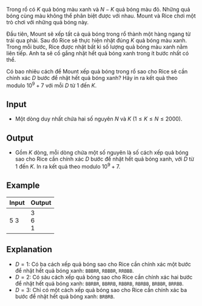Trong rổ có $K$ quả bóng màu xanh và $N-K$ quả bóng màu đỏ. Những quả bóng cùng màu không thể phân biệt được với nhau. Mount và Rice chơi một trò chơi với những quả bóng này.

Đầu tiên, Mount sẽ xếp tất cả quả bóng trong rổ thành một hàng ngang từ trái qua phải. Sau đó Rice sẽ thực hiện nhặt đúng $K$ quả bóng màu xanh. Trong mỗi bước, Rice được nhặt bất kì số lượng quả bóng màu xanh nằm liên tiếp. Anh ta sẽ cố gắng nhặt hết quả bóng xanh trong ít bước nhất có thể.

Có bao nhiêu cách để Mount xếp quả bóng trong rổ sao cho Rice sẽ cần chính xác $D$ bước để nhặt hết quả bóng xanh? Hãy in ra kết quả theo modulo $10^9+7$ với mỗi $D$ từ $1$ đến $K$.

## Input

- Một dòng duy nhất chứa hai số nguyên $N$ và $K$ $(1 \leq K \leq N \leq 2000)$.

## Output

- Gồm $K$ dòng, mỗi dòng chứa một số nguyên là số cách xếp quả bóng sao cho Rice cần chính xác $D$ bước để nhặt hết quả bóng xanh, với $D$ từ $1$ đến $K$. In ra kết quả theo modulo $10^9+7$.

## Example

| Input | Output      |
| ----- | ----------- |
| 5 3   | 3<br>6<br>1 |

## Explanation

- $D=1$: Có ba cách xếp quả bóng sao cho Rice cần chính xác một bước để nhặt hết quả bóng xanh: `BBBRR`, `RBBBR`, `RRBBB`.
- $D=2$: Có sáu cách xếp quả bóng sao cho Rice cần chính xác hai bước để nhặt hết quả bóng xanh: `BBRBR`, `BBRRB`, `RBBRB`, `RBRBB`, `BRBBR`, `BRRBB`.
- $D=3$: Chỉ có một cách xếp quả bóng sao cho Rice cần chính xác ba bước để nhặt hết quả bóng xanh: `BRBRB`.